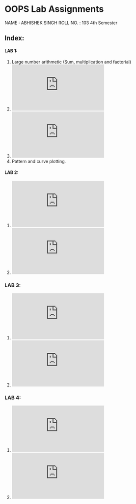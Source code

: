 # OOPS Lab Assignments

NAME : ABHISHEK SINGH
ROLL NO. : 103
4th Semester

## Index:

#### LAB 1:

1. Large number arithmetic (Sum, multiplication and factorial)
2. ![Indentation of unindented file](https://github.com/ZER-0-NE/OOPS_lab_Assignment_2k18/blob/master/LAB1-roll-103/indentation.cpp)
3. ![Determinant of matrix using recursion](https://github.com/ZER-0-NE/OOPS_lab_Assignment_2k18/blob/master/LAB1-roll-103/determinant.cpp)
4. Pattern and curve plotting.

#### LAB 2:

1. ![Adjacency list and adjacency matrix of a graph](https://github.com/ZER-0-NE/OOPS_lab_Assignment_2k18/blob/master/LAB2-roll103/Graph.cpp)
2. ![Insertion and deletion in a heap](https://github.com/ZER-0-NE/OOPS_lab_Assignment_2k18/blob/master/LAB2-roll103/heaps.cpp)

### LAB 3: 
1. ![Inverse of a matrix](https://github.com/ZER-0-NE/OOPS_lab_Assignment_2k18/blob/master/LAB3-roll103/matrixinverse.cpp)
2. ![Sum of two upper and lower triangular matrices](https://github.com/ZER-0-NE/OOPS_lab_Assignment_2k18/blob/master/LAB3-roll103/sum_up_low.cpp)


### LAB 4: 
1. ![Queue using Class](https://github.com/ZER-0-NE/OOPS_lab_Assignment_2k18/blob/master/LAB4-roll103/QueueClass.cpp)
2. ![Stack using Class](https://github.com/ZER-0-NE/OOPS_lab_Assignment_2k18/blob/master/LAB4-roll103/StackClass.cpp)
